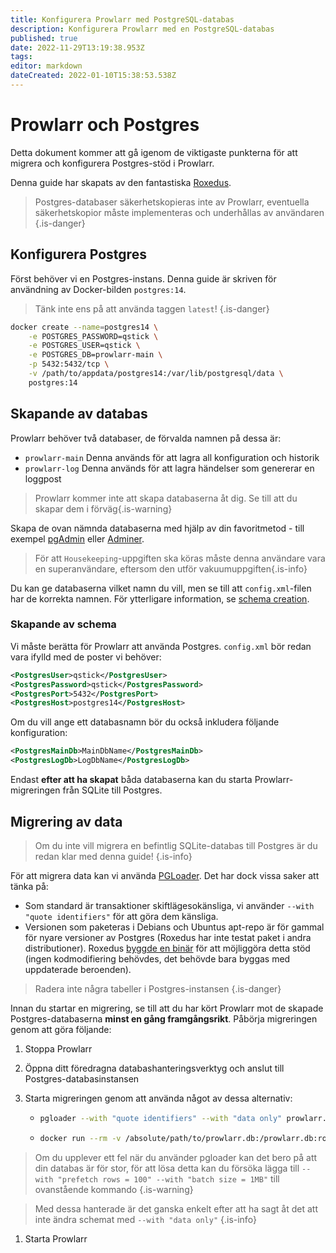 ```yaml
---
title: Konfigurera Prowlarr med PostgreSQL-databas
description: Konfigurera Prowlarr med en PostgreSQL-databas
published: true
date: 2022-11-29T13:19:38.953Z
tags: 
editor: markdown
dateCreated: 2022-01-10T15:38:53.538Z
---
```


# Prowlarr och Postgres

Detta dokument kommer att gå igenom de viktigaste punkterna för att migrera och konfigurera Postgres-stöd i Prowlarr.

Denna guide har skapats av den fantastiska [Roxedus](https://github.com/Roxedus).

> Postgres-databaser säkerhetskopieras inte av Prowlarr, eventuella säkerhetskopior måste implementeras och underhållas av användaren
{.is-danger}

## Konfigurera Postgres

Först behöver vi en Postgres-instans. Denna guide är skriven för användning av Docker-bilden `postgres:14`.

> Tänk inte ens på att använda taggen `latest`! {.is-danger}

```bash
docker create --name=postgres14 \
    -e POSTGRES_PASSWORD=qstick \
    -e POSTGRES_USER=qstick \
    -e POSTGRES_DB=prowlarr-main \
    -p 5432:5432/tcp \
    -v /path/to/appdata/postgres14:/var/lib/postgresql/data \
    postgres:14
```

## Skapande av databas

Prowlarr behöver två databaser, de förvalda namnen på dessa är:

- `prowlarr-main`   Denna används för att lagra all konfiguration och historik
- `prowlarr-log`    Denna används för att lagra händelser som genererar en loggpost

> Prowlarr kommer inte att skapa databaserna åt dig. Se till att du skapar dem i förväg{.is-warning}

Skapa de ovan nämnda databaserna med hjälp av din favoritmetod - till exempel [pgAdmin](https://www.pgadmin.org/) eller [Adminer](https://www.adminer.org/).

> För att `Housekeeping`-uppgiften ska köras måste denna användare vara en superanvändare, eftersom den utför vakuumuppgiften{.is-info}

Du kan ge databaserna vilket namn du vill, men se till att `config.xml`-filen har de korrekta namnen. För ytterligare information, se [schema creation](/prowlarr/postgres-setup#schema-creation).

### Skapande av schema

Vi måste berätta för Prowlarr att använda Postgres. `config.xml` bör redan vara ifylld med de poster vi behöver:

```xml
<PostgresUser>qstick</PostgresUser>
<PostgresPassword>qstick</PostgresPassword>
<PostgresPort>5432</PostgresPort>
<PostgresHost>postgres14</PostgresHost>
```

Om du vill ange ett databasnamn bör du också inkludera följande konfiguration:

```xml
<PostgresMainDb>MainDbName</PostgresMainDb>
<PostgresLogDb>LogDbName</PostgresLogDb>
```

Endast **efter att ha skapat** båda databaserna kan du starta Prowlarr-migreringen från SQLite till Postgres.

## Migrering av data

> Om du inte vill migrera en befintlig SQLite-databas till Postgres är du redan klar med denna guide! {.is-info}

För att migrera data kan vi använda [PGLoader](https://github.com/dimitri/pgloader). Det har dock vissa saker att tänka på:

- Som standard är transaktioner skiftlägesokänsliga, vi använder `--with "quote identifiers"` för att göra dem känsliga.
- Versionen som paketeras i Debians och Ubuntus apt-repo är för gammal för nyare versioner av Postgres (Roxedus har inte testat paket i andra distributioner).
  Roxedus [byggde en binär](https://github.com/Roxedus/Pgloader-bin) för att möjliggöra detta stöd (ingen kodmodifiering behövdes, det behövde bara byggas med uppdaterade beroenden).

> Radera inte några tabeller i Postgres-instansen {.is-danger}

Innan du startar en migrering, se till att du har kört Prowlarr mot de skapade Postgres-databaserna **minst en gång framgångsrikt**. Påbörja migreringen genom att göra följande:

1. Stoppa Prowlarr
1. Öppna ditt föredragna databashanteringsverktyg och anslut till Postgres-databasinstansen
1. Starta migreringen genom att använda något av dessa alternativ:

    - ```bash
      pgloader --with "quote identifiers" --with "data only" prowlarr.db 'postgresql://qstick:qstick@localhost/prowlarr-main'
      ```

    - ```bash
      docker run --rm -v /absolute/path/to/prowlarr.db:/prowlarr.db:ro --network=host ghcr.io/roxedus/pgloader --with "quote identifiers" --with "data only" /prowlarr.db "postgresql://qstick:qstick@localhost/prowlarr-main"
      ```

  > Om du upplever ett fel när du använder pgloader kan det bero på att din databas är för stor, för att lösa detta kan du försöka lägga till `--with "prefetch rows = 100" --with "batch size = 1MB"` till ovanstående kommando
  {.is-warning}

  > Med dessa hanterade är det ganska enkelt efter att ha sagt åt det att inte ändra schemat med `--with "data only"`
  {.is-info}

1. Starta Prowlarr